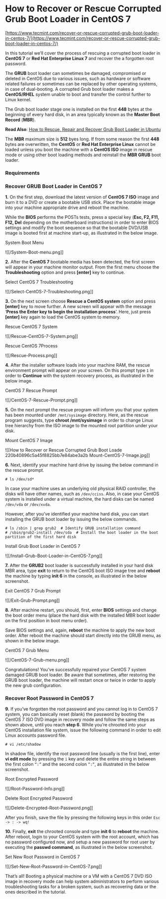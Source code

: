 # How to Recover or Rescue Corrupted Grub Boot Loader in CentOS 7

[https://www.tecmint.com/recover-or-rescue-corrupted-grub-boot-loader-in-centos-7/](https://www.tecmint.com/recover-or-rescue-corrupted-grub-boot-loader-in-centos-7/)

In this tutorial we’ll cover the process of rescuing a corrupted boot loader in **CentOS 7** or **Red Hat Enterprise Linux 7** and recover the a forgotten root password.

The **GRUB** boot loader can sometimes be damaged, compromised or deleted in CentOS due to various issues, such as hardware or software related failures or sometimes can be replaced by other operating systems, in case of dual-booting. A corrupted Grub boot loader makes a **CentOS/RHEL** system unable to boot and transfer the control further to Linux kernel.

The Grub boot loader stage one is installed on the first **448** bytes at the beginning of every hard disk, in an area typically known as the **Master Boot Record** (**MBR**).

**Read Also**: [How to Rescue, Repair and Recover Grub Boot Loader in Ubuntu](https://www.tecmint.com/rescue-repair-and-reinstall-grub-boot-loader-in-ubuntu/)

The **MBR** maximum size is **512** byes long. If from some reason the first **448** bytes are overwritten, the **CentOS** or **Red Hat Enterprise Linux** cannot be loaded unless you boot the machine with a **CentOS ISO** image in rescue mode or using other boot loading methods and reinstall the **MBR GRUB** boot loader.

### Requirements

### Recover GRUB Boot Loader in CentOS 7

**1.** On the first step, download the latest version of **CentOS 7 ISO** image and burn it to a DVD or create a bootable USB stick. Place the bootable image into your machine appropriate drive and reboot the machine.

While the **BIOS** performs the POSTs tests, press a special key (**Esc, F2, F11, F12, Del** depending on the motherboard instructions) in order to enter BIOS settings and modify the boot sequence so that the bootable DVD/USB image is booted first at machine start-up, as illustrated in the below image.

System Boot Menu

![[/System-Boot-menu.png]]

**2.** After the **CentOS 7** bootable media has been detected, the first screen will appear in your machine monitor output. From the first menu choose the **Troubleshooting** option and press **[enter]** key to continue.

Select CentOS 7 Troubleshooting

![[/Select-CentOS-7-Troubleshooting.png]]

**3.** On the next screen choose **Rescue a CentOS system** option and press **[enter]** key to move further. A new screen will appear with the message ‘**Press the Enter key to begin the installation process**’. Here, just press **[enter]** key again to load the CentOS system to memory.

Rescue CentOS 7 System

![[/Rescue-CentOS-7-System.png]]

Rescue CentOS 7Process

![[/Rescue-Process.png]]

**4.** After the installer software loads into your machine RAM, the rescue environment prompt will appear on your screen. On this prompt type `1` in order to **Continue** with the system recovery process, as illustrated in the below image.

CentOS 7 Rescue Prompt

![[/CentOS-7-Rescue-Prompt.png]]

**5.** On the next prompt the rescue program will inform you that your system has been mounted under `/mnt/sysimage` directory. Here, as the rescue program suggests, type **chroot /mnt/sysimage** in order to change Linux tree hierarchy from the ISO image to the mounted root partition under your disk.

Mount CentOS 7 Image

![[How to Recover or Rescue Corrupted Grub Boot Loade 220b40896c5a45f8825bb7e84abe3a2b Mount-CentOS-7-Image.jpg]]

**6.** Next, identify your machine hard drive by issuing the below command in the rescue prompt.

```
# ls /dev/sd*

```

In case your machine uses an underlying old physical RAID controller, the disks will have other names, such as `/dev/cciss`. Also, in case your CentOS system is installed under a virtual machine, the hard disks can be named `/dev/vda` or `/dev/xvda`.

However, after you’ve identified your machine hard disk, you can start installing the GRUB boot loader by issuing the below commands.

```
# ls /sbin | grep grub2  # Identify GRUB installation command
# /sbin/grub2-install /dev/sda  # Install the boot loader in the boot partition of the first hard disk

```

Install Grub Boot Loader in CentOS 7

![[/Install-Grub-Boot-Loader-in-CentOS-7.png]]

**7.** After the **GRUB2** boot loader is successfully installed in your hard disk MBR area, type **exit** to return to the CentOS boot ISO image tree and **reboot** the machine by typing **init 6** in the console, as illustrated in the below screenshot.

Exit CentOS 7 Grub Prompt

![[/Exit-Grub-Prompt.png]]

**8.** After machine restart, you should, first, enter **BIOS** settings and change the boot order menu (place the hard disk with the installed MBR boot loader on the first position in boot menu order).

Save BIOS settings and, again, **reboot** the machine to apply the new boot order. After reboot the machine should start directly into the GRUB menu, as shown in the below image.

CentOS 7 Grub Menu

![[/CentOS-7-Grub-menu.png]]

Congratulations! You’ve successfully repaired your CentOS 7 system damaged GRUB boot loader. Be aware that sometimes, after restoring the GRUB boot loader, the machine will restart once or twice in order to apply the new grub configuration.

### Recover Root Password in CentOS 7

**9.** If you’ve forgotten the root password and you cannot log in to CentOS 7 system, you can basically reset (blank) the password by booting the CentOS 7 ISO DVD image in recovery mode and follow the same steps as shown above, until you reach **step 6**. While you’re chrooted into your CentOS installation file system, issue the following command in order to edit Linux accounts password file.

```
# vi /etc/shadow

```

In shadow file, identify the root password line (usually is the first line), enter **vi edit mode** by pressing the `i` key and delete the entire string in between the first colon `“:”` and the second colon `”:”`, as illustrated in the below screenshot.

Root Encrypted Password

![[/Root-Password-Info.png]]

Delete Root Encrypted Password

![[/Delete-Encrypted-Root-Password.png]]

After you finish, save the file by pressing the following keys in this order `Esc -> : -> wq!`

**10.** Finally, **exit** the chrooted console and type **init 6** to **reboot** the machine. After reboot, login to your CentOS system with the root account, which has no password configured now, and setup a new password for root user by executing the **passwd command**, as illustrated in the below screenshot.

Set New Root Password in CentOS 7

![[/Set-New-Root-Password-in-CentOS-7.png]]

That’s all! Booting a physical machine or a VM with a CentOS 7 DVD ISO image in recovery mode can help system administrators to perform various troubleshooting tasks for a broken system, such as recovering data or the ones described in the tutorial.